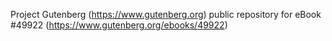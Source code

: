 Project Gutenberg (https://www.gutenberg.org) public repository for eBook #49922 (https://www.gutenberg.org/ebooks/49922)
